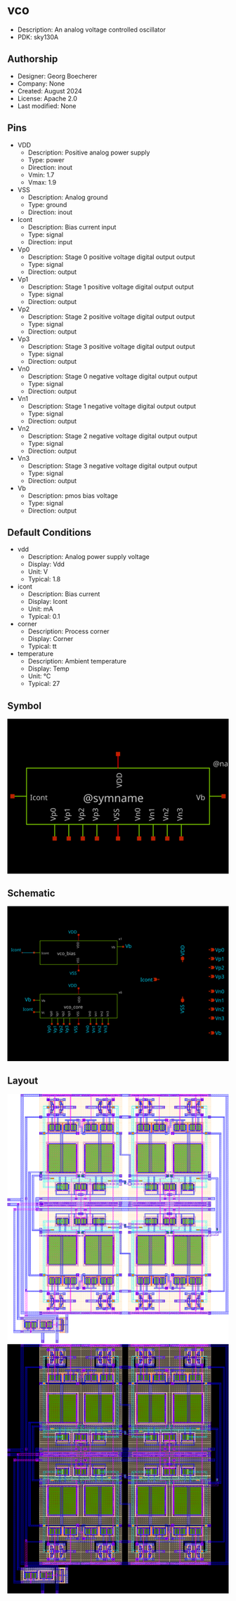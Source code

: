 # vco

- Description: An analog voltage controlled oscillator
- PDK: sky130A

## Authorship

- Designer: Georg Boecherer
- Company: None
- Created: August 2024
- License: Apache 2.0
- Last modified: None

## Pins

- VDD
  + Description: Positive analog power supply
  + Type: power
  + Direction: inout
  + Vmin: 1.7
  + Vmax: 1.9
- VSS
  + Description: Analog ground
  + Type: ground
  + Direction: inout
- Icont
  + Description: Bias current input
  + Type: signal
  + Direction: input
- Vp0
  + Description: Stage 0 positive voltage digital output output
  + Type: signal
  + Direction: output
- Vp1
  + Description: Stage 1 positive voltage digital output output
  + Type: signal
  + Direction: output
- Vp2
  + Description: Stage 2 positive voltage digital output output
  + Type: signal
  + Direction: output
- Vp3
  + Description: Stage 3 positive voltage digital output output
  + Type: signal
  + Direction: output
- Vn0
  + Description: Stage 0 negative voltage digital output output
  + Type: signal
  + Direction: output
- Vn1
  + Description: Stage 1 negative voltage digital output output
  + Type: signal
  + Direction: output
- Vn2
  + Description: Stage 2 negative voltage digital output output
  + Type: signal
  + Direction: output
- Vn3
  + Description: Stage 3 negative voltage digital output output
  + Type: signal
  + Direction: output
- Vb
  + Description: pmos bias voltage
  + Type: signal
  + Direction: output

## Default Conditions

- vdd
  + Description: Analog power supply voltage
  + Display: Vdd
  + Unit: V
  + Typical: 1.8
- icont
  + Description: Bias current
  + Display: Icont
  + Unit: mA
  + Typical: 0.1
- corner
  + Description: Process corner
  + Display: Corner
  + Typical: tt
- temperature
  + Description: Ambient temperature
  + Display: Temp
  + Unit: °C
  + Typical: 27

## Symbol

![Symbol of vco](vco_symbol.svg)

## Schematic

![Schematic of vco](vco_schematic.svg)

## Layout

![Layout of vco with white background](vco_w.png)
![Layout of vco with black background](vco_b.png)
